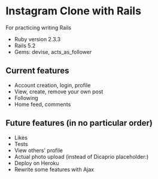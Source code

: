 # Instagram Clone with Rails

For practicing writing Rails

* Ruby version 2.3.3
* Rails 5.2
* Gems: devise, acts_as_follower

Current features
----
* Account creation, login, profile
* View, create, remove your own post
* Following
* Home feed, comments

Future features (in no particular order)
----
* Likes
* Tests
* View others' profile
* Actual photo upload (instead of Dicaprio placeholder:)
* Deploy on Heroku
* Rewrite some features with Ajax

